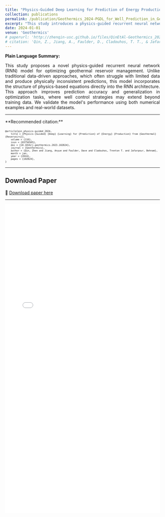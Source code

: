```yaml
---
title: "Physics-Guided Deep Learning for Prediction of Energy Production from Geothermal Reservoirs"
collection: publications
permalink: /publication/Geothermics_2024-PGDL_for_Well_Prediction_in_Geothermal_Reservoirs
excerpt: "This study introduces a physics-guided recurrent neural network model to predict and extrapolate for geothermal reservoir, enhancing prediction accuracy and reliability over traditional data-driven models"
date: 2024-01-01
venue: 'Geothermics'
# paperurl: 'http://zhenqin-usc.github.io/files/QinEtAl-Geothermics_2024-PGDL_for_Well_Prediction_in_Geothermal_Reservoirs.pdf'
# citation: 'Qin, Z., Jiang, A., Faulder, D., Cladouhos, T. T., & Jafarpour, B. (2024). "Physics-guided deep learning for prediction of energy production from geothermal reservoirs" <i>Geothermics</i>, 116, 102824.'
---
```


**Plain Language Summary:**
<div style="text-align: justify;">
This study proposes a novel physics-guided recurrent neural network (RNN) model for optimizing geothermal reservoir management. Unlike traditional data-driven approaches, which often struggle with limited data and produce physically inconsistent predictions, this model incorporates the structure of physics-based equations directly into the RNN architecture. This approach improves prediction accuracy and generalization in optimization tasks, where well control strategies may extend beyond training data. We validate the model's performance using both numerical examples and real-world datasets.
</div>

---

<div style="display: inline;">
**Recommended citation:** <span style="font-size: 9px;">
<pre><code class="bibtex">
@article{qin_physics-guided_2024,
	title = {Physics-{Guided} {Deep} {Learning} for {Prediction} of {Energy} {Production} from {Geothermal} {Reservoirs}},
	volume = {116},
	issn = {03756505},
	doi = {10.1016/j.geothermics.2023.102824},
	journal = {Geothermics},
	author = {Qin, Zhen and Jiang, Anyue and Faulder, Dave and Cladouhos, Trenton T. and Jafarpour, Behnam},
	month = jan,
	year = {2024},
	pages = {102824},
}
</code></pre></span>
</div>

---
## **Download Paper**
📄 [Download paper here](http://zhenqin-usc.github.io/files/QinEtAl-Geothermics_2024-PGDL_for_Well_Prediction_in_Geothermal_Reservoirs.pdf)

---
<iframe src="/files/QinEtAl-Geothermics_2024-PGDL_for_Well_Prediction_in_Geothermal_Reservoirs.pdf" width="100%" height="1000px" style="border: none;"></iframe>

